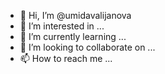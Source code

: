 - 👋 Hi, I’m @umidavalijanova
- 👀 I’m interested in ...
- 🌱 I’m currently learning ...
- 💞️ I’m looking to collaborate on ...
- 📫 How to reach me ...

<!---
umidavalijanova/umidavalijanova is a ✨ special ✨ repository because its `README.md` (this file) appears on your GitHub profile.
You can click the Preview link to take a look at your changes.
--->
